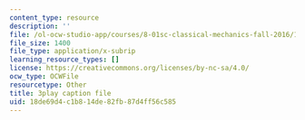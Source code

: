 ```yaml
---
content_type: resource
description: ''
file: /ol-ocw-studio-app/courses/8-01sc-classical-mechanics-fall-2016/18de69d4c1b814de82fb87d4ff56c585_cadbtBS5qf4.srt
file_size: 1400
file_type: application/x-subrip
learning_resource_types: []
license: https://creativecommons.org/licenses/by-nc-sa/4.0/
ocw_type: OCWFile
resourcetype: Other
title: 3play caption file
uid: 18de69d4-c1b8-14de-82fb-87d4ff56c585
---
```

